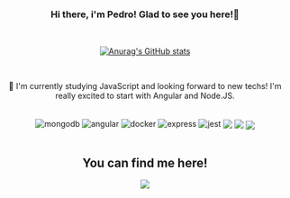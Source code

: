 <div align="center">
  
 ### Hi there, i'm Pedro! Glad to see you here!👋
  
</div>

<br>
 
<div align="center">
  
[![Anurag's GitHub stats](https://github-readme-stats.vercel.app/api?username=pedrorodriguesh&theme=vue-dark)](https://github.com/anuraghazra/github-readme-stats)
  
</div>

<br>

<div align="center">

🔭 I'm currently studying JavaScript and looking forward to new techs! I'm really excited to start with Angular and Node.JS.
  
</div>

<div style="display: inline_block" align="center"><br>
  <img align="center" alt="mongodb" src="https://img.shields.io/badge/MongoDB-4EA94B?style=for-the-badge&logo=mongodb&logoColor=white">
  <img align="center" alt="angular" src="https://img.shields.io/badge/Angular-DD0031?style=for-the-badge&logo=angular&logoColor=white">
  <img align="center" alt="docker" src="https://img.shields.io/badge/Docker-2CA5E0?style=for-the-badge&logo=docker&logoColor=white">
  <img align="center" alt="express" src="https://img.shields.io/badge/Express%20js-000000?style=for-the-badge&logo=express&logoColor=white">
  <img align="center" alt="jest" src="https://img.shields.io/badge/Jest-C21325?style=for-the-badge&logo=jest&logoColor=white">
  <img align="center" src="https://img.shields.io/badge/Node%20js-339933?style=for-the-badge&logo=nodedotjs&logoColor=white" />
  <img align="center" src="https://img.shields.io/badge/JavaScript-323330?style=for-the-badge&logo=javascript&logoColor=F7DF1E" />
  <img align="center" style="margin-top:5px"src="https://img.shields.io/badge/TypeScript-007ACC?style=for-the-badge&logo=typescript&logoColor=white" />
</div>

<br>

<div align="center">

<h2>You can find me here!</h2>

<a href="https://www.linkedin.com/in/pedrorodriguesh" target="_blank"><img src="https://img.shields.io/badge/-LinkedIn-%230077B5?style=for-the-badge&logo=linkedin&logoColor=white" target="_blank"></a> 
  
</div>


